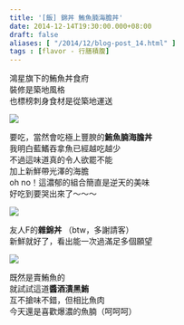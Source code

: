 ```yaml
---
title: '[飯] 錦丼 鮪魚腩海膽丼'
date: 2014-12-14T19:30:00.000+08:00
draft: false
aliases: [ "/2014/12/blog-post_14.html" ]
tags : [flavor - 行膳積腹]
---
```


鴻星旗下的鮪魚丼食府  
裝修是築地風格  
也標榜刺身食材是從築地運送  

![](/images/nishikidon.jpg)

要吃，當然會吃極上豐腴的**鮪魚腩海膽丼**  
我明白藍鰭吞拿魚已經越吃越少  
不過這味道真的令人欲罷不能  
加上新鮮帶光澤的海膽  
oh no！這濃郁的組合簡直是逆天的美味  
好吃到要哭出來了～～～  

![](/images/nishikidon1.jpg)

友人F的**雜錦丼** （btw，多謝請客）  
新鮮就好了，看出能一次過滿足多個願望  

![](/images/nishikidon2.jpg)

既然是賣鮪魚的  
就試試這道**醬酒漬黑鮪**  
互不搶味不錯，但相比魚肉  
今天還是喜歡爆濃的魚腩（呵呵呵）
